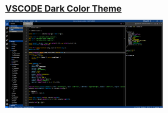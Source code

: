 # [VSCODE Dark Color Theme](https://marketplace.visualstudio.com/items?itemName=COGSMITH.vscode-dark)

![SCREENCAP](demo/SCREENCAP.png)
